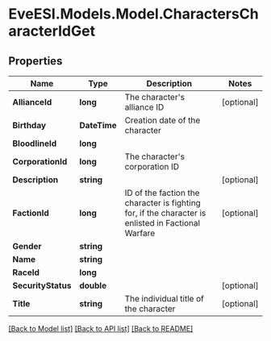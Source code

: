 # EveESI.Models.Model.CharactersCharacterIdGet

## Properties

Name | Type | Description | Notes
------------ | ------------- | ------------- | -------------
**AllianceId** | **long** | The character&#39;s alliance ID | [optional] 
**Birthday** | **DateTime** | Creation date of the character | 
**BloodlineId** | **long** |  | 
**CorporationId** | **long** | The character&#39;s corporation ID | 
**Description** | **string** |  | [optional] 
**FactionId** | **long** | ID of the faction the character is fighting for, if the character is enlisted in Factional Warfare | [optional] 
**Gender** | **string** |  | 
**Name** | **string** |  | 
**RaceId** | **long** |  | 
**SecurityStatus** | **double** |  | [optional] 
**Title** | **string** | The individual title of the character | [optional] 

[[Back to Model list]](../README.md#documentation-for-models) [[Back to API list]](../README.md#documentation-for-api-endpoints) [[Back to README]](../README.md)


